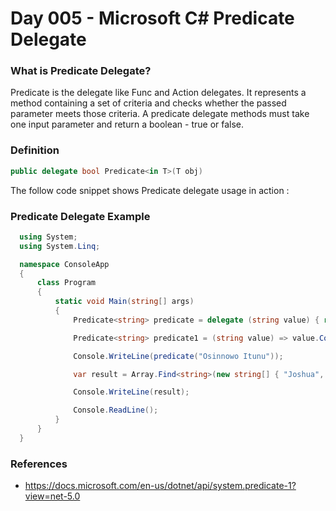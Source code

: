# Day 005 - Microsoft C# Predicate Delegate

  ### What is Predicate Delegate?
  Predicate is the delegate like Func and Action delegates. It represents a method containing a set of criteria and checks whether the passed parameter meets those criteria. A predicate delegate methods must take one input parameter and return a boolean - true or false.

  ### Definition
  ```c#
  public delegate bool Predicate<in T>(T obj)
  ```
  The follow code snippet shows Predicate delegate usage in action :
  
  ### Predicate Delegate Example
  ```c#
    using System;
    using System.Linq;

    namespace ConsoleApp
    {
        class Program
        {
            static void Main(string[] args)
            {
                Predicate<string> predicate = delegate (string value) { return value.Contains("Emmanuel"); };

                Predicate<string> predicate1 = (string value) => value.Contains("Joshua");

                Console.WriteLine(predicate("Osinnowo Itunu"));

                var result = Array.Find<string>(new string[] { "Joshua", "Temi", "Emmanuel4" }, s => s.Contains("Emmanuel"));

                Console.WriteLine(result);

                Console.ReadLine();
            }
        }
    }
  ```

  ### References
  * https://docs.microsoft.com/en-us/dotnet/api/system.predicate-1?view=net-5.0
